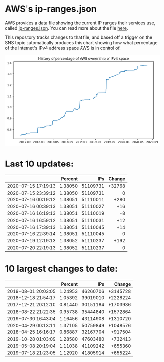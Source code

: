 # AWS's ip-ranges.json

AWS provides a data file showing the current IP ranges their
services use, called [ip-ranges.json](https://ip-ranges.amazonaws.com/ip-ranges.json).  You 
can read more about the file [here](https://docs.aws.amazon.com/general/latest/gr/aws-ip-ranges.html).

This repository tracks changes to that file, and based off a trigger on the SNS topic 
automatically produces this chart showing how what percentage of the Internet's IPv4 
address space AWS is in control of.

![History of AWS](history_count.png)

# Last 10 updates:

| | Percent | IPs | Change |
| :--- | ---: | ---: | ---: |
| 2020-07-15 17:19:13 | 1.38050 | 51109731 | +32768 |
| 2020-07-15 23:39:12 | 1.38050 | 51109731 | 0 |
| 2020-07-16 00:19:12 | 1.38051 | 51110011 | +280 |
| 2020-07-16 00:39:13 | 1.38051 | 51110027 | +16 |
| 2020-07-16 16:19:13 | 1.38051 | 51110019 | -8 |
| 2020-07-16 16:59:12 | 1.38051 | 51110031 | +12 |
| 2020-07-16 17:39:13 | 1.38051 | 51110045 | +14 |
| 2020-07-16 22:39:14 | 1.38051 | 51110045 | 0 |
| 2020-07-19 12:19:13 | 1.38052 | 51110237 | +192 |
| 2020-07-20 22:19:13 | 1.38052 | 51110237 | 0 |


# 10 largest changes to date:

| | Percent | IPs | Change |
| :--- | ---: | ---: | ---: |
| 2019-08-01 20:03:05 | 1.24953 | 46260706 | +3145728 |
| 2018-12-18 21:54:17 | 1.05392 | 39019010 | +2228224 |
| 2017-12-21 20:12:10 | 0.81440 | 30151184 | +1703936 |
| 2018-08-22 21:22:35 | 0.95738 | 35444840 | +1572864 |
| 2019-07-30 16:43:04 | 1.16456 | 43114908 | +1310720 |
| 2020-04-29 00:13:11 | 1.37105 | 50759849 | +1048576 |
| 2018-04-25 16:16:17 | 0.86887 | 32167704 | +917504 |
| 2019-10-28 01:03:09 | 1.28580 | 47603480 | +732413 |
| 2019-05-08 20:19:04 | 1.11038 | 41109242 | +655360 |
| 2019-07-18 21:23:05 | 1.12920 | 41805914 | +655224 |

